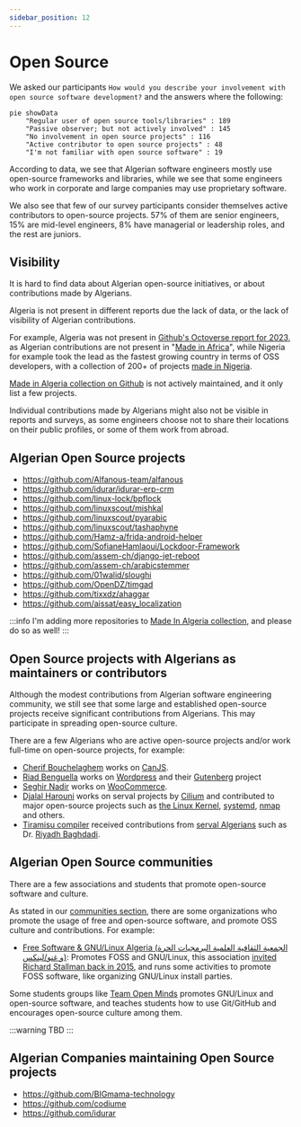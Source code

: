```yaml
---
sidebar_position: 12
---
```


# Open Source

We asked our participants `How would you describe your involvement with open source software development?` and the answers where the following:

```mermaid
pie showData
    "Regular user of open source tools/libraries" : 189
    "Passive observer; but not actively involved" : 145
    "No involvement in open source projects" : 116
    "Active contributor to open source projects" : 48
    "I'm not familiar with open source software" : 19
```

According to data, we see that Algerian software engineers mostly use open-source frameworks and libraries, while we see that some engineers who work in corporate and large companies may use proprietary software.

We also see that few of our survey participants consider themselves active contributors to open-source projects. 57% of them are senior engineers, 15% are mid-level engineers, 8% have managerial or leadership roles, and the rest are juniors.

## Visibility

It is hard to find data about Algerian open-source initiatives, or about contributions made by Algerians.

Algeria is not present in different reports due the lack of data, or the lack of visibility of Algerian contributions.

For example, Algeria was not present in [Github's Octoverse report for 2023](https://github.blog/2023-11-08-the-state-of-open-source-and-ai/#fastest-growing-developer-communities-in-africa), as Algerian contributions are not present in "[Made in Africa](https://github.com/collections/made-in-africa)", while Nigeria for example took the lead as the fastest growing country in terms of OSS developers, with a collection of 200+ of projects [made in Nigeria](https://github.com/acekyd/made-in-nigeria).

[Made in Algeria collection on Github](https://github.com/collections/made-in-algeria) is not actively maintained, and it only list a few projects.

Individual contributions made by Algerians might also not be visible in reports and surveys, as some engineers choose not to share their locations on their public profiles, or some of them work from abroad.

## Algerian Open Source projects

- https://github.com/Alfanous-team/alfanous
- https://github.com/idurar/idurar-erp-crm
- https://github.com/linux-lock/bpflock
- https://github.com/linuxscout/mishkal
- https://github.com/linuxscout/pyarabic
- https://github.com/linuxscout/tashaphyne
- https://github.com/Hamz-a/frida-android-helper
- https://github.com/SofianeHamlaoui/Lockdoor-Framework
- https://github.com/assem-ch/django-jet-reboot
- https://github.com/assem-ch/arabicstemmer
- https://github.com/01walid/sloughi
- https://github.com/OpenDZ/timgad
- https://github.com/tixxdz/ahaggar
- https://github.com/aissat/easy_localization

:::info
I'm adding more repositories to [Made In Algeria collection](https://github.com/github/explore/pull/4279), and please do so as well!
:::

## Open Source projects with Algerians as maintainers or contributors

Although the modest contributions from Algerian software engineering community, we still see that some large and established open-source projects receive significant contributions from Algerians. This may participate in spreading open-source culture.

There are a few Algerians who are active open-source projects and/or work full-time on open-source projects, for example:

- [Cherif Bouchelaghem](https://github.com/cherifGsoul) works on [CanJS](https://github.com/canjs).
- [Riad Benguella](https://github.com/youknowriad) works on [Wordpress](https://github.com/wordpress) and their [Gutenberg](https://github.com/WordPress/gutenberg) project
- [Seghir Nadir](https://github.com/senadir) works on  [WooCommerce](https://github.com/woocommerce/woocommerce).
- [Djalal Harouni](https://github.com/tixxdz) works on serval projects by [Cilium](https://github.com/cilium) and contributed to major open-source projects such as [the Linux Kernel](https://github.com/torvalds/linux), [systemd](https://github.com/systemd/systemd), [nmap](https://nmap.org/) and others.
- [Tiramisu compiler](https://github.com/Tiramisu-Compiler/tiramisu) received contributions from [serval Algerians](https://github.com/Tiramisu-Compiler/tiramisu/blob/master/CONTRIBUTORS) such as Dr. [Riyadh Baghdadi](https://github.com/rbaghdadi).

## Algerian Open Source communities

There are a few associations and students that promote open-source software and culture.

As stated in our [communities section](/docs/insights/communities.md), there are some organizations who promote the usage of free and open-source software, and promote OSS culture and contributions. For example:

- [Free Software & GNU/Linux Algeria (الجمعية الثقافية العلمية البرمجيات الحرة و غنو/لينكس)](https://www.facebook.com/fsgla): Promotes FOSS and GNU/Linux, this association [invited Richard Stallman back in 2015](https://www.fsf.org/events/rms-20150205-djelfa), and runs some activities to promote FOSS software, like organizing GNU/Linux install parties.

Some students groups like [Team Open Minds](https://github.com/open-minds/) promotes GNU/Linux and open-source software, and teaches students how to use Git/GitHub and encourages open-source culture among them.

:::warning
TBD
:::


## Algerian Companies maintaining Open Source projects

- https://github.com/BIGmama-technology
- https://github.com/codiume
- https://github.com/idurar
